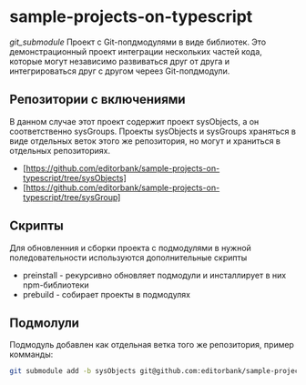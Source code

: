 # sample-projects-on-typescript
_git_submodule_
Проект с Git-попдмодулями в виде библиотек. Это демонстрационный проект интеграции нескольких частей кода,
которые могут независимо развиваться друг от друга и интегрироваться друг с другом череез Git-попдмодули.

## Репозитории с включениями
В данном случае этот проект содержит проект sysObjects, а он соответственно sysGroups. Проекты sysObjects 
и sysGroups храняться в виде отдельных веток этого же репозитория, но могут и храниться в отдельных репозиториях.
* [https://github.com/editorbank/sample-projects-on-typescript/tree/sysObjects]
* [https://github.com/editorbank/sample-projects-on-typescript/tree/sysGroup]

## Скрипты
Для обновленния и сборки проекта с подмодулями в нужной поледовательности используются дополнительные скрипты
* preinstall - рекурсивно обновляет подмодули и инсталлирует в них npm-библиотеки
* prebuild - собирает проекты в подмодулях


## Подмолули
Подмодуль добавлен как отдельная ветка того же репозитория, пример комманды:
```bash
git submodule add -b sysObjects git@github.com:editorbank/sample-projects-on-typescript.git sysObjects
```
